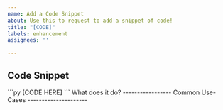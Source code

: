 ```yaml
---
name: Add a Code Snippet
about: Use this to request to add a snippet of code!
title: "[CODE]"
labels: enhancement
assignees: ''

---
```


Code Snippet
-------------
<!-- Replace [CODE HERE] with the code --!>
```py
[CODE HERE]
```

What does it do?
-----------------
<!-- Describe what the code snippet does here --!>

Common Use-Cases
---------------------
<!-- Give an example or two that would use this code snippet. --!>
